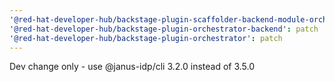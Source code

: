 ```yaml
---
'@red-hat-developer-hub/backstage-plugin-scaffolder-backend-module-orchestrator': patch
'@red-hat-developer-hub/backstage-plugin-orchestrator-backend': patch
'@red-hat-developer-hub/backstage-plugin-orchestrator': patch
---
```


Dev change only - use @janus-idp/cli 3.2.0 instead of 3.5.0
